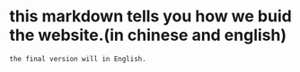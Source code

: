 # this markdown tells you how we buid the website.(in chinese and english)
```
the final version will in English.
```



